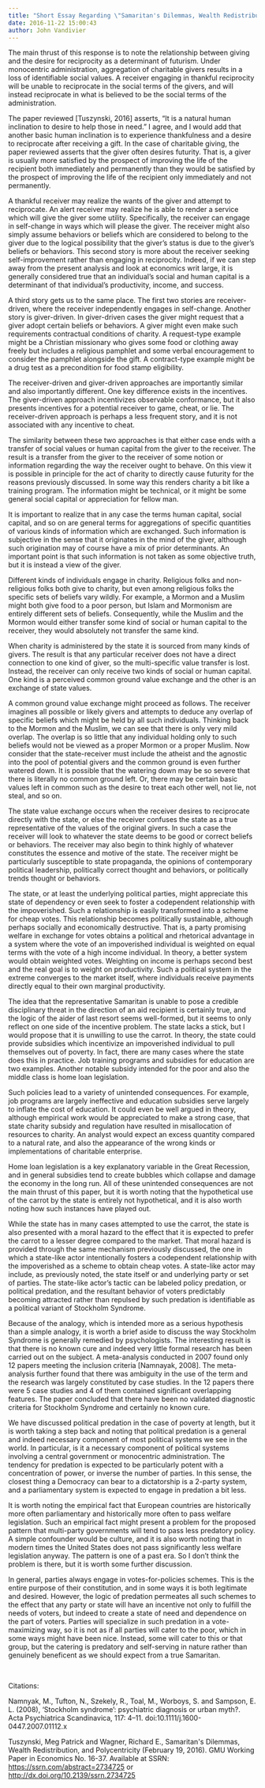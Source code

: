 ```yaml
---
title: "Short Essay Regarding \"Samaritan's Dilemmas, Wealth Redistribution, and Polycentricity\""
date: 2016-11-22 15:00:43
author: John Vandivier
---
```




The main thrust of this response is to note the relationship between giving and the desire for reciprocity as a determinant of futurism. Under monocentric administration, aggregation of charitable givers results in a loss of identifiable social values. A receiver engaging in thankful reciprocity will be unable to reciprocate in the social terms of the givers, and will instead reciprocate in what is believed to be the social terms of the administration.

The paper reviewed [Tuszynski, 2016] asserts, “It is a natural human inclination to desire to help those in need.” I agree, and I would add that another basic human inclination is to experience thankfulness and a desire to reciprocate after receiving a gift. In the case of charitable giving, the paper reviewed asserts that the giver often desires futurity. That is, a giver is usually more satisfied by the prospect of improving the life of the recipient both immediately and permanently than they would be satisfied by the prospect of improving the life of the recipient only immediately and not permanently.

A thankful receiver may realize the wants of the giver and attempt to reciprocate. An alert receiver may realize he is able to render a service which will give the giver some utility. Specifically, the receiver can engage in self-change in ways which will please the giver. The receiver might also simply assume behaviors or beliefs which are considered to belong to the giver due to the logical possibility that the giver’s status is due to the giver’s beliefs or behaviors. This second story is more about the receiver seeking self-improvement rather than engaging in reciprocity. Indeed, if we can step away from the present analysis and look at economics writ large, it is generally considered true that an individual’s social and human capital is a determinant of that individual’s productivity, income, and success.

A third story gets us to the same place. The first two stories are receiver-driven, where the receiver independently engages in self-change. Another story is giver-driven. In giver-driven cases the giver might request that a giver adopt certain beliefs or behaviors. A giver might even make such requirements contractual conditions of charity. A request-type example might be a Christian missionary who gives some food or clothing away freely but includes a religious pamphlet and some verbal encouragement to consider the pamphlet alongside the gift. A contract-type example might be a drug test as a precondition for food stamp eligibility.

The receiver-driven and giver-driven approaches are importantly similar and also importantly different. One key difference exists in the incentives. The giver-driven approach incentivizes observable conformance, but it also presents incentives for a potential receiver to game, cheat, or lie. The receiver-driven approach is perhaps a less frequent story, and it is not associated with any incentive to cheat.

The similarity between these two approaches is that either case ends with a transfer of social values or human capital from the giver to the receiver. The result is a transfer from the giver to the receiver of some notion or information regarding the way the receiver ought to behave. On this view it is possible in principle for the act of charity to directly cause futurity for the reasons previously discussed. In some way this renders charity a bit like a training program. The information might be technical, or it might be some general social capital or appreciation for fellow man.

It is important to realize that in any case the terms human capital, social capital, and so on are general terms for aggregations of specific quantities of various kinds of information which are exchanged. Such information is subjective in the sense that it originates in the mind of the giver, although such origination may of course have a mix of prior determinants. An important point is that such information is not taken as some objective truth, but it is instead a view of the giver.

Different kinds of individuals engage in charity. Religious folks and non-religious folks both give to charity, but even among religious folks the specific sets of beliefs vary wildly. For example, a Mormon and a Muslim might both give food to a poor person, but Islam and Mormonism are entirely different sets of beliefs. Consequently, while the Muslim and the Mormon would either transfer some kind of social or human capital to the receiver, they would absolutely not transfer the same kind.

When charity is administered by the state it is sourced from many kinds of givers. The result is that any particular receiver does not have a direct connection to one kind of giver, so the multi-specific value transfer is lost. Instead, the receiver can only receive two kinds of social or human capital. One kind is a perceived common ground value exchange and the other is an exchange of state values.

A common ground value exchange might proceed as follows. The receiver imagines all possible or likely givers and attempts to deduce any overlap of specific beliefs which might be held by all such individuals. Thinking back to the Mormon and the Muslim, we can see that there is only very mild overlap. The overlap is so little that any individual holding only to such beliefs would not be viewed as a proper Mormon or a proper Muslim. Now consider that the state-receiver must include the atheist and the agnostic into the pool of potential givers and the common ground is even further watered down. It is possible that the watering down may be so severe that there is literally no common ground left. Or, there may be certain basic values left in common such as the desire to treat each other well, not lie, not steal, and so on.

The state value exchange occurs when the receiver desires to reciprocate directly with the state, or else the receiver confuses the state as a true representative of the values of the original givers. In such a case the receiver will look to whatever the state deems to be good or correct beliefs or behaviors. The receiver may also begin to think highly of whatever constitutes the essence and motive of the state. The receiver might be particularly susceptible to state propaganda, the opinions of contemporary political leadership, politically correct thought and behaviors, or politically trends thought or behaviors.

The state, or at least the underlying political parties, might appreciate this state of dependency or even seek to foster a codependent relationship with the impoverished. Such a relationship is easily transformed into a scheme for cheap votes. This relationship becomes politically sustainable, although perhaps socially and economically destructive. That is, a party promising welfare in exchange for votes obtains a political and rhetorical advantage in a system where the vote of an impoverished individual is weighted on equal terms with the vote of a high income individual. In theory, a better system would obtain weighted votes. Weighting on income is perhaps second best and the real goal is to weight on productivity. Such a political system in the extreme converges to the market itself, where individuals receive payments directly equal to their own marginal productivity.

The idea that the representative Samaritan is unable to pose a credible disciplinary threat in the direction of an aid recipient is certainly true, and the logic of the aider of last resort seems well-formed, but it seems to only reflect on one side of the incentive problem. The state lacks a stick, but I would propose that it is unwilling to use the carrot. In theory, the state could provide subsidies which incentivize an impoverished individual to pull themselves out of poverty. In fact, there are many cases where the state does this in practice. Job training programs and subsidies for education are two examples. Another notable subsidy intended for the poor and also the middle class is home loan legislation.

Such policies lead to a variety of unintended consequences. For example, job programs are largely ineffective and education subsidies serve largely to inflate the cost of education. It could even be well argued in theory, although empirical work would be appreciated to make a strong case, that state charity subsidy and regulation have resulted in misallocation of resources to charity. An analyst would expect an excess quantity compared to a natural rate, and also the appearance of the wrong kinds or implementations of charitable enterprise.

Home loan legislation is a key explanatory variable in the Great Recession, and in general subsidies tend to create bubbles which collapse and damage the economy in the long run. All of these unintended consequences are not the main thrust of this paper, but it is worth noting that the hypothetical use of the carrot by the state is entirely not hypothetical, and it is also worth noting how such instances have played out.

While the state has in many cases attempted to use the carrot, the state is also presented with a moral hazard to the effect that it is expected to prefer the carrot to a lesser degree compared to the market. That moral hazard is provided through the same mechanism previously discussed, the one in which a state-like actor intentionally fosters a codependent relationship with the impoverished as a scheme to obtain cheap votes. A state-like actor may include, as previously noted, the state itself or and underlying party or set of parties. The state-like actor’s tactic can be labeled policy predation, or political predation, and the resultant behavior of voters predictably becoming attracted rather than repulsed by such predation is identifiable as a political variant of Stockholm Syndrome.

Because of the analogy, which is intended more as a serious hypothesis than a simple analogy, it is worth a brief aside to discuss the way Stockholm Syndrome is generally remedied by psychologists. The interesting result is that there is no known cure and indeed very little formal research has been carried out on the subject. A meta-analysis conducted in 2007 found only 12 papers meeting the inclusion criteria [Namnayak, 2008]. The meta-analysis further found that there was ambiguity in the use of the term and the research was largely constituted by case studies. In the 12 papers there were 5 case studies and 4 of them contained significant overlapping features. The paper concluded that there have been no validated diagnostic criteria for Stockholm Syndrome and certainly no known cure.

We have discussed political predation in the case of poverty at length, but it is worth taking a step back and noting that political predation is a general and indeed necessary component of most political systems we see in the world. In particular, is it a necessary component of political systems involving a central government or monocentric administration. The tendency for predation is expected to be particularly potent with a concentration of power, or inverse the number of parties. In this sense, the closest thing a Democracy can bear to a dictatorship is a 2-party system, and a parliamentary system is expected to engage in predation a bit less.

It is worth noting the empirical fact that European countries are historically more often parliamentary and historically more often to pass welfare legislation. Such an empirical fact might present a problem for the proposed pattern that multi-party governments will tend to pass less predatory policy. A simple confounder would be culture, and it is also worth noting that in modern times the United States does not pass significantly less welfare legislation anyway. The pattern is one of a past era. So I don’t think the problem is there, but it is worth some further discussion.

In general, parties always engage in votes-for-policies schemes. This is the entire purpose of their constitution, and in some ways it is both legitimate and desired. However, the logic of predation permeates all such schemes to the effect that any party or state will have an incentive not only to fulfill the needs of voters, but indeed to create a state of need and dependence on the part of voters. Parties will specialize in such predation in a vote-maximizing way, so it is not as if all parties will cater to the poor, which in some ways might have been nice. Instead, some will cater to this or that group, but the catering is predatory and self-serving in nature rather than genuinely beneficent as we should expect from a true Samaritan.

&nbsp;

Citations:

Namnyak, M., Tufton, N., Szekely, R., Toal, M., Worboys, S. and Sampson, E. L. (2008), ‘Stockholm syndrome’: psychiatric diagnosis or urban myth?. Acta Psychiatrica Scandinavica, 117: 4–11. doi:10.1111/j.1600-0447.2007.01112.x

Tuszynski, Meg Patrick and Wagner, Richard E., Samaritan's Dilemmas, Wealth Redistribution, and Polycentricity (February 19, 2016). GMU Working Paper in Economics No. 16-37. Available at SSRN: https://ssrn.com/abstract=2734725 or http://dx.doi.org/10.2139/ssrn.2734725